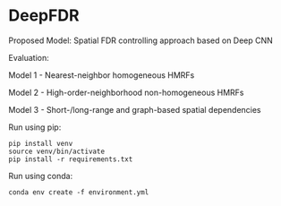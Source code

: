 # DeepFDR
Proposed Model: Spatial FDR controlling approach based on Deep CNN

Evaluation:

Model 1 - Nearest-neighbor homogeneous HMRFs

Model 2 - High-order-neighborhood non-homogeneous HMRFs

Model 3 - Short-/long-range and graph-based spatial dependencies

Run using pip:
```
pip install venv
source venv/bin/activate
pip install -r requirements.txt
```

Run using conda:
```
conda env create -f environment.yml
```




